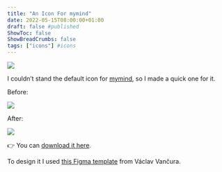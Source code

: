 ```yaml
---
title: "An Icon For mymind"
date: 2022-05-15T08:00:00+01:00
draft: false #published
ShowToc: false
ShowBreadCrumbs: false
tags: ["icons"] #icons
---
```


![](https://i.snap.as/YIWJsq55.png)

I couldn’t stand the default icon for [mymind](https://mymind.com), so I made a quick one for it.

Before:

![](https://i.snap.as/y8qrmHRd.png)

After:

![](https://i.snap.as/aga8hZ0R.png)

👉 You can [download it here](https://github.com/francesco-puppo/iamfran/raw/master/share/icons/mymind%20icon/mymind%20icon.zip).

To design it I used [this Figma template](https://www.figma.com/community/file/857303226040719059) from Václav Vančura.